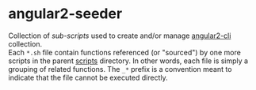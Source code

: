 angular2-seeder
=====

Collection of _sub-scripts_ used to create and/or manage [angular2-cli](../../../fiddles/angular2-seeder) collection.  
Each `*.sh` file contain functions referenced (or "sourced") by one more scripts in the parent [scripts](../..)
directory.  In other words, each file is simply a grouping of related functions.  The `_*` prefix is
a convention meant to indicate that the file cannot be executed directly.

